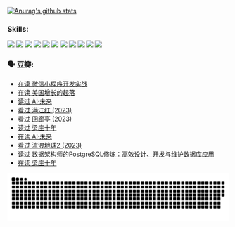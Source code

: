 
[![Anurag's github stats](https://github-readme-stats.vercel.app/api?username=w940853815)](https://github.com/anuraghazra/github-readme-stats)

### Skills:

<code><img height="32" src="https://cdn.jsdelivr.net/npm/simple-icons@v5/icons/python.svg"></code>
<code><img height="32" src="https://cdn.jsdelivr.net/npm/simple-icons@v5/icons/javascript.svg"></code>
<code><img height="32" src="https://cdn.jsdelivr.net/npm/simple-icons@v5/icons/django.svg"></code>
<code><img height="32" src="https://cdn.jsdelivr.net/npm/simple-icons@v5/icons/flask.svg"></code>
<code><img height="32" src="https://cdn.jsdelivr.net/npm/simple-icons@v5/icons/vuetify.svg"></code>
<code><img height="32" src="https://cdn.jsdelivr.net/npm/simple-icons@v5/icons/git.svg"></code>
<code><img height="32" src="https://cdn.jsdelivr.net/npm/simple-icons@v5/icons/docker.svg"></code>
<code><img height="32" src="https://cdn.jsdelivr.net/npm/simple-icons@v5/icons/postgresql.svg"></code>
<code><img height="32" src="https://cdn.jsdelivr.net/npm/simple-icons@v5/icons/elasticsearch.svg"></code>
<code><img height="32" src="https://cdn.jsdelivr.net/npm/simple-icons@v5/icons/macos.svg"></code>
<code><img height="32" src="https://cdn.jsdelivr.net/npm/simple-icons@v5/icons/linux.svg"></code>

### 🗣 豆瓣:

<!-- DOUBAN-ACTIVITIES:START -->
- [在读 微信小程序开发实战](https://www.douban.com/people/136069238/status/4230177692/?_i=83785768)
- [在读 美国增长的起落](https://www.douban.com/people/136069238/status/4220055912/?_i=83785768)
- [读过 AI·未来](https://www.douban.com/people/136069238/status/4220054171/?_i=83785768)
- [看过 满江红‎ (2023)](https://www.douban.com/people/136069238/status/4219146433/?_i=83785768)
- [看过 回廊亭‎ (2023)](https://www.douban.com/people/136069238/status/4215992758/?_i=83785768)
- [读过 梁庄十年](https://www.douban.com/people/136069238/status/4206664969/?_i=83785768)
- [在读 AI·未来](https://www.douban.com/people/136069238/status/4206653520/?_i=83785768)
- [看过 流浪地球2‎ (2023)](https://www.douban.com/people/136069238/status/4199558549/?_i=83785768)
- [读过 数据架构师的PostgreSQL修炼：高效设计、开发与维护数据库应用](https://www.douban.com/people/136069238/status/4199451104/?_i=83785768)
- [在读 梁庄十年](https://www.douban.com/people/136069238/status/4198822794/?_i=83785768)
<!-- DOUBAN-ACTIVITIES:END -->


![Snake animation](https://raw.githubusercontent.com/w940853815/w940853815/output/github-contribution-grid-snake.svg)

<!--
**w940853815/w940853815** is a ✨ _special_ ✨ repository because its `README.md` (this file) appears on your GitHub profile.

Here are some ideas to get you started:

- 🔭 I’m currently working on ...
- 🌱 I’m currently learning ...
- 👯 I’m looking to collaborate on ...
- 🤔 I’m looking for help with ...
- 💬 Ask me about ...
- 📫 How to reach me: ...
- 😄 Pronouns: ...
- ⚡ Fun fact: ...
-->
